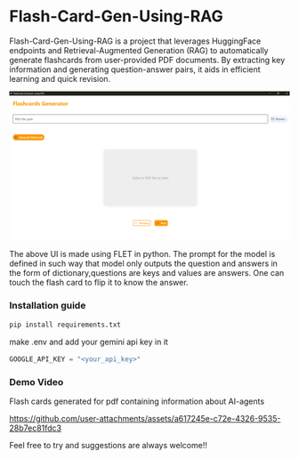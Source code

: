 # Flash-Card-Gen-Using-RAG

Flash-Card-Gen-Using-RAG is a project that leverages HuggingFace endpoints and Retrieval-Augmented Generation (RAG) to automatically generate flashcards from user-provided PDF documents. By extracting key information and generating question-answer pairs, it aids in efficient learning and quick revision.

![UI Image](Media/image.png)

The above UI is made using FLET in python. The prompt for the model is defined in such way that model only outputs the question and answers in the form of dictionary,questions are keys and values are answers. One can touch the flash card to flip it to know the answer.

### Installation guide

```s
pip install requirements.txt
```

make .env and add your gemini api key in it

```s
GOOGLE_API_KEY = "<your_api_key>"
```

### Demo Video

Flash cards generated for pdf containing information about AI-agents

https://github.com/user-attachments/assets/a617245e-c72e-4326-9535-28b7ec81fdc3

Feel free to try and suggestions are always welcome!!
